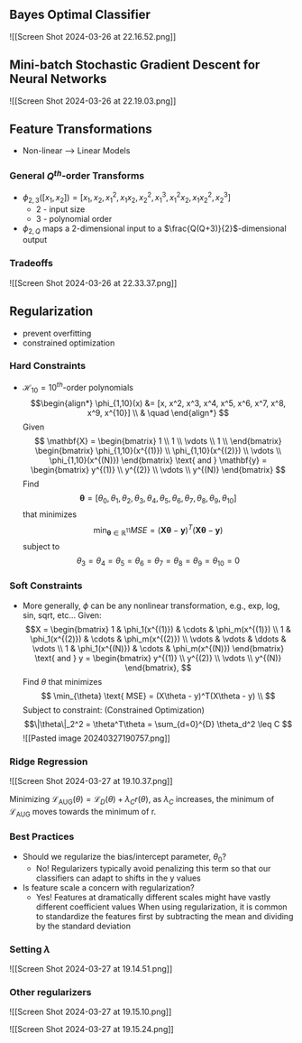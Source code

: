 ## Bayes Optimal Classifier

![[Screen Shot 2024-03-26 at 22.16.52.png]]

## Mini-batch Stochastic Gradient Descent for Neural Networks

![[Screen Shot 2024-03-26 at 22.19.03.png]]

## Feature Transformations

- Non-linear --> Linear Models
### General $Q^{th}$-order Transforms

- $\phi_{2,3}([x_1, x_2]) = [x_1, x_2, x_1^2, x_1 x_2, x_2^2, x_1^3, x_1^2 x_2, x_1 x_2^2, x_2^3]$
	- 2 - input size
	- 3 - polynomial order
- $\phi_{2,Q}$ maps a 2-dimensional input to a $\frac{Q(Q+3)}{2}$-dimensional output

### Tradeoffs

![[Screen Shot 2024-03-26 at 22.33.37.png]]

## Regularization

- prevent overfitting
- constrained optimization

### Hard Constraints

- $\mathcal{H}_{10} = 10^{th}$-order polynomials$$\begin{align*}
\phi_{1,10}(x) &= [x, x^2, x^3, x^4, x^5, x^6, x^7, x^8, x^9, x^{10}] \\
& \quad
\end{align*}
$$
Given $$
\mathbf{X} = \begin{bmatrix}
1 \\
1 \\
\vdots \\
1 \\
\end{bmatrix}
\begin{bmatrix}
\phi_{1,10}(x^{(1)}) \\
\phi_{1,10}(x^{(2)}) \\
\vdots \\
\phi_{1,10}(x^{(N)})
\end{bmatrix}
\text{ and }
\mathbf{y} = \begin{bmatrix}
y^{(1)} \\
y^{(2)} \\
\vdots \\
y^{(N)}
\end{bmatrix}
$$
Find
$$
\boldsymbol{\theta} = [\theta_0, \theta_1, \theta_2, \theta_3, \theta_4, \theta_5, \theta_6, \theta_7, \theta_8, \theta_9, \theta_{10}]
$$
that minimizes
$$
\min_{\boldsymbol{\theta} \in \mathbb{R}^{11}} MSE = (\mathbf{X}\boldsymbol{\theta} - \mathbf{y})^T(\mathbf{X}\boldsymbol{\theta} - \mathbf{y})
$$
subject to
$$
\theta_3 = \theta_4 = \theta_5 = \theta_6 = \theta_7 = \theta_8 = \theta_9 = \theta_{10} = 0
$$
### Soft Constraints

- More generally, $\phi$ can be any nonlinear transformation, e.g., exp, log, sin, sqrt, etc...
Given: 
$$X = \begin{bmatrix}
1 & \phi_1(x^{(1)}) & \cdots & \phi_m(x^{(1)}) \\
1 & \phi_1(x^{(2)}) & \cdots & \phi_m(x^{(2)}) \\
\vdots & \vdots & \ddots & \vdots \\
1 & \phi_1(x^{(N)}) & \cdots & \phi_m(x^{(N)})
\end{bmatrix}
\text{ and } y = \begin{bmatrix}
y^{(1)} \\
y^{(2)} \\
\vdots \\
y^{(N)}
\end{bmatrix},
$$
Find $\theta$ that minimizes
$$
\min_{\theta} \text{ MSE} = (X\theta - y)^T(X\theta - y) \\
$$
Subject to constraint: (Constrained Optimization)
$$\|\theta\|_2^2 = \theta^T\theta = \sum_{d=0}^{D} \theta_d^2 \leq C
$$
![[Pasted image 20240327190757.png]]

### Ridge Regression

![[Screen Shot 2024-03-27 at 19.10.37.png]]

Minimizing $\mathcal{L}_{\text{AUG}}(\theta) = \mathcal{L}_{D}(\theta) + \lambda_{C} r(\theta)$, as $\lambda_C$ increases, the minimum of $\mathcal{L}_{\text{AUG}}$ moves towards the minimum of r.

### Best Practices

- Should we regularize the bias/intercept parameter, $\theta_0$? 
	- No! Regularizers typically avoid penalizing this term so that our classifiers can adapt to shifts in the y values 
- Is feature scale a concern with regularization? 
	- Yes! Features at dramatically different scales might have vastly different coefficient values When using regularization, it is common to standardize the features first by subtracting the mean and dividing by the standard deviation

### Setting $\lambda$

![[Screen Shot 2024-03-27 at 19.14.51.png]]

### Other regularizers

![[Screen Shot 2024-03-27 at 19.15.10.png]]

![[Screen Shot 2024-03-27 at 19.15.24.png]]
